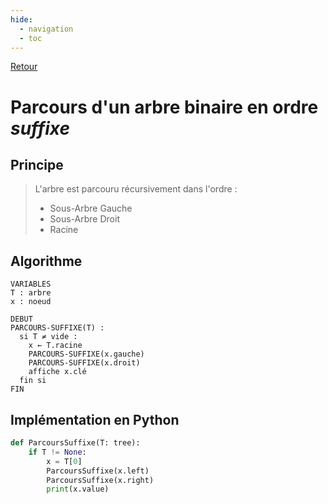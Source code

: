 ```yaml
---
hide:
  - navigation
  - toc
---
```


[Retour](../../)


# **Parcours d'un arbre binaire en ordre *suffixe***

## Principe
> L'arbre est parcouru récursivement dans l'ordre :  
> 
> * Sous-Arbre Gauche  
> * Sous-Arbre Droit  
> * Racine  

## Algorithme

```
VARIABLES
T : arbre
x : noeud

DEBUT
PARCOURS-SUFFIXE(T) :
  si T ≠ vide :
    x ← T.racine
    PARCOURS-SUFFIXE(x.gauche)
    PARCOURS-SUFFIXE(x.droit)
    affiche x.clé
  fin si
FIN
```

## Implémentation en Python

```Python
def ParcoursSuffixe(T: tree):
    if T != None:
        x = T[0]
        ParcoursSuffixe(x.left)
        ParcoursSuffixe(x.right)
        print(x.value)
```
